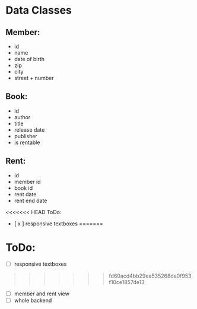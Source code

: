 # Data Classes
## Member:
- id
- name
- date of birth
- zip
- city
- street + number
## Book:
- id
- author
- title
- release date
- publisher
- is rentable
## Rent:
- id
- member id
- book id
- rent date
- rent end date

<<<<<<< HEAD
ToDo:
- [ x ] responsive textboxes
=======
# ToDo:
- [ ] responsive textboxes
>>>>>>> fd60acd4bb29ea535268da0f953f10ce1857de13
- [ ] member and rent view
- [ ] whole backend
